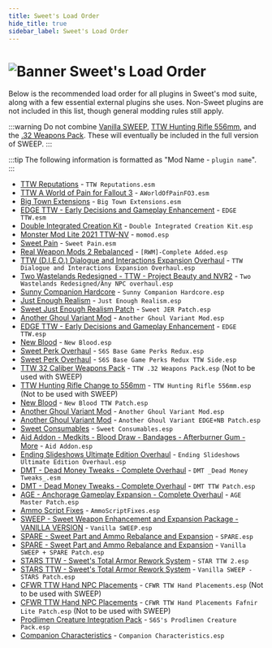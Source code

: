 ```yaml
---
title: Sweet's Load Order
hide_title: true
sidebar_label: Sweet's Load Order
---
```


# ![Banner Sweet's Load Order](https://github.com/user-attachments/assets/3107bc4e-f267-4886-af12-014a7402807d)

Below is the recommended load order for all plugins in Sweet's mod suite, along with a few essential external plugins she uses. Non-Sweet plugins are not included in this list, though general modding rules still apply.

:::warning
Do not combine [Vanilla SWEEP](https://www.nexusmods.com/newvegas/mods/81043), [TTW Hunting Rifle 556mm](https://www.nexusmods.com/newvegas/mods/81720), and the [.32 Weapons Pack](https://www.nexusmods.com/newvegas/mods/75068). These will eventually be included in the full version of SWEEP.
:::

:::tip
The following information is formatted as "Mod Name - `plugin name`".
:::

- [TTW Reputations](https://www.nexusmods.com/newvegas/mods/68604) - `TTW Reputations.esm`
- [TTW A World of Pain for Fallout 3](https://www.nexusmods.com/newvegas/mods/66265) - `AWorldOfPainFO3.esm`
- [Big Town Extensions](https://www.nexusmods.com/newvegas/mods/74825) - `Big Town Extensions.esm`
- [EDGE TTW - Early Decisions and Gameplay Enhancement](https://www.nexusmods.com/newvegas/mods/74921) - `EDGE TTW.esm`
- [Double Integrated Creation Kit](https://www.nexusmods.com/newvegas/mods/77016) - `Double Integrated Creation Kit.esp`
- [Monster Mod Lite 2021 TTW-NV](https://www.nexusmods.com/newvegas/mods/71714) - `momod.esp`
- [Sweet Pain](https://www.nexusmods.com/newvegas/mods/78569) - `Sweet Pain.esm`
- [Real Weapon Mods 2 Rebalanced](https://www.nexusmods.com/newvegas/mods/74502) - `[RWM]-Complete Added.esp`
- [TTW (D.I.E.O.) Dialogue and Interactions Expansion Overhaul](https://www.nexusmods.com/newvegas/mods/78189) - `TTW Dialogue and Interactions Expansion Overhaul.esp`
- [Two Wastelands Redesigned - TTW - Project Beauty and NVR2](https://www.nexusmods.com/newvegas/mods/73667) - `Two Wastelands Redesigned/Any NPC overhaul.esp`
- [Sunny Companion Hardcore](https://www.nexusmods.com/newvegas/mods/80273) - `Sunny Companion Hardcore.esp`
- [Just Enough Realism](https://www.nexusmods.com/newvegas/mods/69407) - `Just Enough Realism.esp`
- [Sweet Just Enough Realism Patch](https://www.nexusmods.com/newvegas/mods/83034) - `Sweet JER Patch.esp`
- [Another Ghoul Variant Mod](https://www.nexusmods.com/newvegas/mods/82237) - `Another Ghoul Variant Mod.esp`
- [EDGE TTW - Early Decisions and Gameplay Enhancement](https://www.nexusmods.com/newvegas/mods/74921) - `EDGE TTW.esp`
- [New Blood](https://www.nexusmods.com/newvegas/mods/75666) - `New Blood.esp`
- [Sweet Perk Overhaul](https://www.nexusmods.com/newvegas/mods/73946) - `S6S Base Game Perks Redux.esp`
- [Sweet Perk Overhaul](https://www.nexusmods.com/newvegas/mods/73946) - `S6S Base Game Perks Redux TTW Side.esp`
- [TTW 32 Caliber Weapons Pack](https://www.nexusmods.com/newvegas/mods/75068) - `TTW .32 Weapons Pack.esp` (Not to be used with SWEEP)
- [TTW Hunting Rifle Change to 556mm](https://www.nexusmods.com/newvegas/mods/81720) - `TTW Hunting Rifle 556mm.esp` (Not to be used with SWEEP)
- [New Blood](https://www.nexusmods.com/newvegas/mods/75666) - `New Blood TTW Patch.esp`
- [Another Ghoul Variant Mod](https://www.nexusmods.com/newvegas/mods/82237) - `Another Ghoul Variant Mod.esp`
- [Another Ghoul Variant Mod](https://www.nexusmods.com/newvegas/mods/82237) - `Another Ghoul Variant EDGE+NB Patch.esp`
- [Sweet Consumables](https://www.nexusmods.com/newvegas/mods/73437) - `Sweet Consumables.esp`
- [Aid Addon - Medkits - Blood Draw - Bandages - Afterburner Gum - More](https://www.nexusmods.com/newvegas/mods/74379) - `Aid Addon.esp`
- [Ending Slideshows Ultimate Edition Overhaul](https://www.nexusmods.com/newvegas/mods/74595) - `Ending Slideshows Ultimate Edition Overhaul.esp`
- [DMT - Dead Money Tweaks - Complete Overhaul](https://www.nexusmods.com/newvegas/mods/72139) - `DMT _Dead Money Tweaks_.esm`
- [DMT - Dead Money Tweaks - Complete Overhaul](https://www.nexusmods.com/newvegas/mods/72139) - `DMT TTW Patch.esp`
- [AGE - Anchorage Gameplay Expansion - Complete Overhaul](https://www.nexusmods.com/newvegas/mods/72031) - `AGE Master Patch.esp`
- [Ammo Script Fixes](https://www.nexusmods.com/newvegas/mods/63997) - `AmmoScriptFixes.esp`
- [SWEEP - Sweet Weapon Enhancement and Expansion Package - VANILLA VERSION](https://www.nexusmods.com/newvegas/mods/81043) - `Vanilla SWEEP.esp`
- [SPARE - Sweet Part and Ammo Rebalance and Expansion](https://www.nexusmods.com/newvegas/mods/83937) - `SPARE.esp`
- [SPARE - Sweet Part and Ammo Rebalance and Expansion](https://www.nexusmods.com/newvegas/mods/83937) - `Vanilla SWEEP + SPARE Patch.esp`
- [STARS TTW - Sweet's Total Armor Rework System](https://www.nexusmods.com/newvegas/mods/76016) - `STAR TTW 2.esp`
- [STARS TTW - Sweet's Total Armor Rework System](https://www.nexusmods.com/newvegas/mods/76016) - `Vanilla SWEEP - STARS Patch.esp`
- [CFWR TTW Hand NPC Placements](https://www.nexusmods.com/newvegas/mods/79900) - `CFWR TTW Hand Placements.esp` (Not to be used with SWEEP)
- [CFWR TTW Hand NPC Placements](https://www.nexusmods.com/newvegas/mods/79900) - `CFWR TTW Hand Placements Fafnir Lite Patch.esp` (Not to be used with SWEEP)
- [Prodlimen Creature Integration Pack](https://www.nexusmods.com/newvegas/mods/71569) - `S6S's Prodlimen Creature Pack.esp`
- [Companion Characteristics](https://www.nexusmods.com/newvegas/mods/77474) - `Companion Characteristics.esp`
